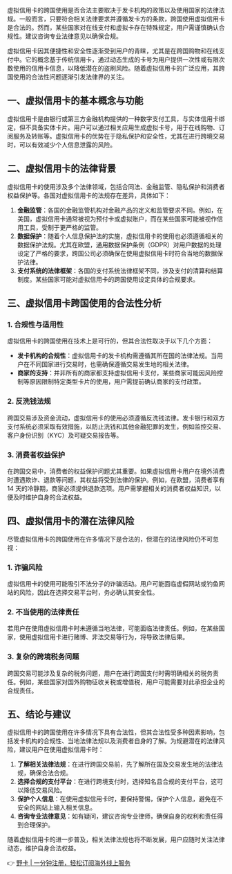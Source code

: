 虚拟信用卡的跨国使用是否合法主要取决于发卡机构的政策以及使用国家的法律法规。一般而言，只要符合相关法律要求并遵循发卡方的条款，跨国使用虚拟信用卡是合法的。然而，某些国家对在线支付和虚拟卡存在特殊规定，用户需谨慎确认合规性。建议咨询专业法律意见以确保合规。

虚拟信用卡因其便捷性和安全性逐渐受到用户的青睐，尤其是在跨国购物和在线支付中。它的概念基于传统信用卡，通过动态生成的卡号为用户提供一次性或有限次数使用的信用卡信息，以降低潜在的盗刷风险。随着虚拟信用卡的广泛应用，其跨国使用的合法性问题逐渐引发法律界的关注。

## 一、虚拟信用卡的基本概念与功能

虚拟信用卡是由银行或第三方金融机构提供的一种数字支付工具，与实体信用卡绑定，但不具备实体卡片。用户可以通过相关应用生成虚拟卡号，用于在线购物、订阅服务及转账等。虚拟信用卡的优势在于隐私保护和安全性，尤其在进行跨境交易时，可以有效减少个人信息泄露的风险。

## 二、虚拟信用卡的法律背景

虚拟信用卡的使用涉及多个法律领域，包括合同法、金融监管、隐私保护和消费者权益保护等。各国对虚拟信用卡的法规存在差异，具体如下：

1. **金融监管**：各国的金融监管机构对金融产品的定义和监管要求不同。例如，在美国，虚拟信用卡通常被视为预付卡或虚拟账户，而在某些国家可能被视作信用工具，受制于更严格的监管。
2. **数据保护**：随着个人信息保护法的实施，虚拟信用卡的使用也必须遵循相关的数据保护法规。尤其在欧盟，通用数据保护条例（GDPR）对用户数据的处理设定了严格的要求，跨国公司必须确保在使用虚拟信用卡时符合当地的数据保护法律。
3. **支付系统的法律框架**：各国的支付系统法律框架不同，涉及支付的清算和结算制度。某些国家可能对虚拟信用卡的跨国使用设定具体的合规要求。

## 三、虚拟信用卡跨国使用的合法性分析

### 1. 合规性与适用性

虚拟信用卡的跨国使用在技术上是可行的，但其合法性取决于以下几个方面：

- **发卡机构的合规性**：虚拟信用卡的发卡机构需遵循其所在国的法律法规。当用户在不同国家进行交易时，也需确保遵循交易发生地的相关法律。
- **商家的支持**：并非所有的商家都支持虚拟信用卡支付，某些商家可能因风险控制等原因限制特定类型卡片的使用，用户需提前确认商家的支付政策。

### 2. 反洗钱法规

跨国交易涉及资金流动，虚拟信用卡的使用必须遵循反洗钱法律。发卡银行和双方支付系统必须采取有效措施，以防止洗钱和其他金融犯罪的发生，例如监控交易、客户身份识别（KYC）及可疑交易报告等。

### 3. 消费者权益保护

在跨国交易中，消费者的权益保护问题尤其重要。如果虚拟信用卡用户在境外消费时遭遇欺诈、退款等问题，其权益将受到法律的保护。例如，在欧盟，消费者享有 14 天的冷静期，商家必须提供退款选项。用户需掌握相关的消费者权益知识，以便及时维护自身的合法权益。

## 四、虚拟信用卡的潜在法律风险

尽管虚拟信用卡的跨国使用在许多情况下是合法的，但潜在的法律风险仍不可忽视：

### 1. 诈骗风险

虚拟信用卡的使用可能吸引不法分子的诈骗活动。用户可能面临虚假网站或钓鱼网站的风险，因此在选择交易平台时，务必确认其安全性。

### 2. 不当使用的法律责任

若用户在使用虚拟信用卡时未遵循当地法律，可能面临法律责任。例如，在某些国家，使用虚拟信用卡进行赌博、非法交易等行为，将导致法律后果。

### 3. 复杂的跨境税务问题

跨国交易可能涉及复杂的税务问题，用户在进行跨国支付时需明确相关的税务责任。例如，某些国家对国外购物征收关税或增值税，用户可能需要对此承担企业的合规责任。

## 五、结论与建议

虚拟信用卡的跨国使用在许多情况下具有合法性，但其合法性受多种因素影响，包括发卡机构的合规性、当地法律法规以及消费者自身的了解。为规避潜在的法律风险，建议用户在使用虚拟信用卡时：

1. **了解相关法律法规**：在进行跨国交易前，先了解所在国及交易发生地的法律法规，确保合法合规。
2. **选择合规的支付平台**：在进行跨境支付时，选择知名且合规的支付平台，这可以降低交易风险。
3. **保护个人信息**：在使用虚拟信用卡时，要保持警惕，保护个人信息，避免在不安全的网站上输入相关信息。
4. **咨询专业法律意见**：如有疑问，建议咨询专业律师，确保自身的权利和责任得到合理保护。

随着虚拟信用卡的进一步普及，相关法律法规也将不断发展，用户应随时关注法律动态，维护自身合法权益。

👉 [野卡 | 一分钟注册，轻松订阅海外线上服务](https://bit.ly/bewildcard)
